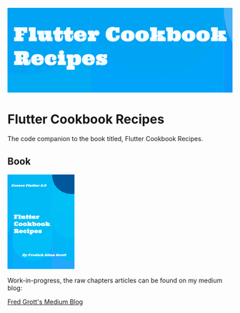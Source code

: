![flutter cookbook recipes](./media/repo-image-header.png)

# Flutter Cookbook Recipes

The code companion to the book titled, Flutter Cookbook Recipes.

## Book

![book](./media/flutter-cookbook-recipes-smallpng.png)

Work-in-progress, the raw chapters articles can be found on my medium blog:

[Fred Grott's Medium Blog](https://fredgrott.medium.com)